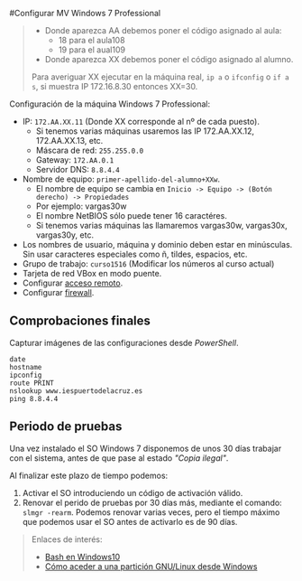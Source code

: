 

#Configurar MV Windows 7 Professional

> * Donde aparezca AA debemos poner el código asignado al aula:
>     * 18 para el aula108
>     * 19 para el aual109
> * Donde aparezca XX debemos poner el código asignado al alumno.
>
> Para averiguar XX ejecutar en la máquina real, `ip a` o `ifconfig` o `if a s`, si muestra IP 172.16.8.30 entonces XX=30.

Configuración de la máquina Windows 7 Professional:
* IP: `172.AA.XX.11` (Donde XX corresponde al nº de cada puesto).
    * Si tenemos varias máquinas usaremos las IP 172.AA.XX.12, 172.AA.XX.13, etc.
    * Máscara de red: `255.255.0.0`
    * Gateway: `172.AA.0.1`
    * Servidor DNS: `8.8.4.4`
* Nombre de equipo: `primer-apellido-del-alumno+XXw`.
    * El nombre de equipo se cambia en `Inicio -> Equipo -> (Botón derecho) -> Propiedades`
    * Por ejemplo: vargas30w
    * El nombre NetBIOS sólo puede tener 16 caractéres.
    * Si tenemos varias máquinas las llamaremos vargas30w, vargas30x, vargas30y, etc.
* Los nombres de usuario, máquina y dominio deben estar en minúsculas.
Sin usar caracteres especiales como ñ, tildes, espacios, etc.
* Grupo de trabajo: `curso1516` (Modificar los números al curso actual)
* Tarjeta de red VBox en modo puente.
* Configurar [acceso remoto](../acceso-remoto.md).
* Configurar [firewall](../firewall.md).

## Comprobaciones finales

Capturar imágenes de las configuraciones desde *PowerShell*.
```
date
hostname
ipconfig
route PRINT
nslookup www.iespuertodelacruz.es
ping 8.8.4.4
```

## Periodo de pruebas

Una vez instalado el SO Windows 7 disponemos de unos 30 días trabajar con el sistema,
antes de que pase al estado *"Copia ilegal"*.

Al finalizar este plazo de tiempo podemos:

1. Activar el SO introduciendo un código de activación válido.
2. Renovar el perido de pruebas por 30 días más, mediante el comando: `slmgr -rearm`.
Podemos renovar varias veces, pero el tiempo máximo que podemos usar el SO antes de activarlo
es de 90 días.

> Enlaces de interés:
>
> * [Bash en Windows10](http://www.xataka.com/aplicaciones/asi-es-usar-la-consola-bash-de-ubuntu-en-windows-10)
> * [Cómo aceder a una partición GNU/Linux desde Windows](https://es.opensuse.org/SDB:Acceder_a_la_particion_de_GNU/Linux_desde_Windows)
